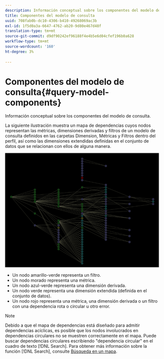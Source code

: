 ```yaml
---
description: Información conceptual sobre los componentes del modelo de consulta.
title: Componentes del modelo de consulta
uuid: 708fab0b-dc10-4306-b410-49268069ac3b
exl-id: 1f5d0a3a-6647-4762-ab20-9d80e467d48f
translation-type: tm+mt
source-git-commit: d9df90242ef96188f4e4b5e6d04cfef196b0a628
workflow-type: tm+mt
source-wordcount: '160'
ht-degree: 3%

---
```


# Componentes del modelo de consulta{#query-model-components}

Información conceptual sobre los componentes del modelo de consulta.

La siguiente ilustración muestra un mapa de dependencias cuyos nodos representan las métricas, dimensiones derivadas y filtros de un modelo de consulta definidos en las carpetas Dimension, Métricas y Filtros dentro del perfil, así como las dimensiones extendidas definidas en el conjunto de datos que se relacionan con ellos de alguna manera.

![](assets/vis_DependencyMap_QueryModel.png)

* Un nodo amarillo-verde representa un filtro.
* Un nodo morado representa una métrica.
* Un nodo azul-verde representa una dimensión derivada.
* Un nodo verde representa una dimensión extendida (definida en el conjunto de datos).
* Un nodo rojo representa una métrica, una dimensión derivada o un filtro con una dependencia rota o circular u otro error.

>[!NOTE]
>
>Debido a que el mapa de dependencias está diseñado para admitir dependencias acíclicas, es posible que los nodos involucrados en dependencias circulares no se muestren correctamente en el mapa. Puede buscar dependencias circulares escribiendo &quot;dependencia circular&quot; en el cuadro de texto [!DNL Search]. Para obtener más información sobre la función [!DNL Search], consulte [Búsqueda en un mapa](../../../../../home/c-get-started/c-admin-intrf/c-dataset-mgrs/c-dep-maps/t-srch-map.md#task-a1e7065a538d46c78a7d28676d880dfb).
